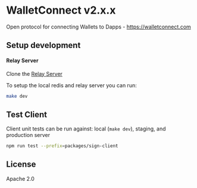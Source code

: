 # WalletConnect v2.x.x

Open protocol for connecting Wallets to Dapps - https://walletconnect.com

## Setup development


#### Relay Server

Clone the [Relay Server](https://github.com/WalletConnect/relay)

To setup the local redis and relay server you can run:

```sh
make dev
```

## Test Client

Client unit tests can be run against: local (`make dev`), staging, and production server

```sh
npm run test --prefix=packages/sign-client
```

## License

Apache 2.0
